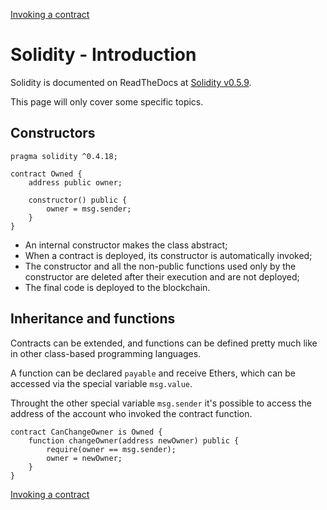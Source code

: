 [Invoking a contract](invoking-a-contract.md)

# Solidity - Introduction

Solidity is documented on ReadTheDocs at [Solidity v0.5.9](https://solidity.readthedocs.io/en/v0.5.9/).

This page will only cover some specific topics.

## Constructors

```solidity
pragma solidity ^0.4.18;

contract Owned {
    address public owner;
    
    constructor() public {
        owner = msg.sender;
    }
}
```

* An internal constructor makes the class abstract;
* When a contract is deployed, its constructor is automatically invoked;
* The constructor and all the non-public functions used only by the constructor are deleted after their execution and are not deployed;
* The final code is deployed to the blockchain.

## Inheritance and functions
Contracts can be extended, and functions can be defined pretty much like in other class-based programming languages.

A function can be declared `payable` and receive Ethers, which can be accessed via the special variable `msg.value`.

Throught the other special variable `msg.sender` it's possible to access the address of the account who invoked the contract function.

```solidity
contract CanChangeOwner is Owned {
    function changeOwner(address newOwner) public {
        require(owner == msg.sender);
        owner = newOwner;
    }
}
```



[Invoking a contract](invoking-a-contract.md)
